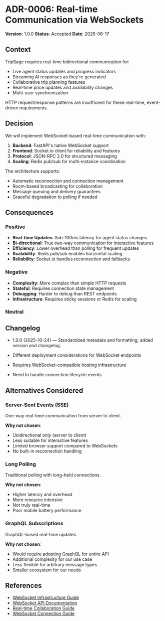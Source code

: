 # ADR-0006: Real-time Communication via WebSockets

**Version**: 1.0.0
**Status**: Accepted
**Date**: 2025-06-17

## Context

TripSage requires real-time bidirectional communication for:

- Live agent status updates and progress indicators
- Streaming AI responses as they're generated
- Collaborative trip planning features
- Real-time price updates and availability changes
- Multi-user synchronization

HTTP request/response patterns are insufficient for these real-time, event-driven requirements.

## Decision

We will implement WebSocket-based real-time communication with:

1. **Backend**: FastAPI's native WebSocket support
2. **Frontend**: Socket.io client for reliability and features
3. **Protocol**: JSON-RPC 2.0 for structured messaging
4. **Scaling**: Redis pub/sub for multi-instance coordination

The architecture supports:

- Automatic reconnection and connection management
- Room-based broadcasting for collaboration
- Message queuing and delivery guarantees
- Graceful degradation to polling if needed

## Consequences

### Positive

- **Real-time Updates**: Sub-100ms latency for agent status changes
- **Bi-directional**: True two-way communication for interactive features
- **Efficiency**: Lower overhead than polling for frequent updates
- **Scalability**: Redis pub/sub enables horizontal scaling
- **Reliability**: Socket.io handles reconnection and fallbacks

### Negative

- **Complexity**: More complex than simple HTTP requests
- **Stateful**: Requires connection state management
- **Debugging**: Harder to debug than REST endpoints
- **Infrastructure**: Requires sticky sessions or Redis for scaling

### Neutral

## Changelog

- 1.0.0 (2025-10-24) — Standardized metadata and formatting; added version and changelog.

- Different deployment considerations for WebSocket endpoints
- Requires WebSocket-compatible hosting infrastructure
- Need to handle connection lifecycle events

## Alternatives Considered

### Server-Sent Events (SSE)

One-way real-time communication from server to client.

**Why not chosen**:

- Unidirectional only (server to client)
- Less suitable for interactive features
- Limited browser support compared to WebSockets
- No built-in reconnection handling

### Long Polling

Traditional polling with long-held connections.

**Why not chosen**:

- Higher latency and overhead
- More resource intensive
- Not truly real-time
- Poor mobile battery performance

### GraphQL Subscriptions

GraphQL-based real-time updates.

**Why not chosen**:

- Would require adopting GraphQL for entire API
- Additional complexity for our use case
- Less flexible for arbitrary message types
- Smaller ecosystem for our needs

## References

- [WebSocket Infrastructure Guide](../03_ARCHITECTURE/WEBSOCKET_INFRASTRUCTURE.md)
- [WebSocket API Documentation](../06_API_REFERENCE/WEBSOCKET_API.md)
- [Real-time Collaboration Guide](../06_API_REFERENCE/REAL_TIME_COLLABORATION_GUIDE.md)
- [WebSocket Connection Guide](../06_API_REFERENCE/WEBSOCKET_CONNECTION_GUIDE.md)
